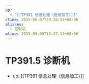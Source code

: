 ```yaml
---
up:
  - "[[TP391 信息处理（信息加工）]]"
ctime: 2025-06-07T20:28:54+08:00
aliases:
  - 控制机
mtime: 2025-09-09T12:37:13+08:00
---
```


# TP391.5 诊断机

- up: [[TP391 信息处理（信息加工）]]
